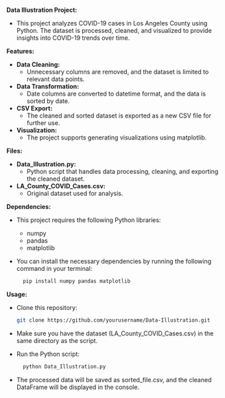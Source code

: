 **Data Illustration Project:**
- This project analyzes COVID-19 cases in Los Angeles County using Python. The dataset is processed, cleaned, and visualized to provide insights into COVID-19 trends over time.

**Features:**
- **Data Cleaning:**
    - Unnecessary columns are removed, and the dataset is limited to relevant data points.
- **Data Transformation:**
    - Date columns are converted to datetime format, and the data is sorted by date.
- **CSV Export:**
    - The cleaned and sorted dataset is exported as a new CSV file for further use.
- **Visualization:**
    - The project supports generating visualizations using matplotlib.

**Files:**
- **Data_Illustration.py:**
    - Python script that handles data processing, cleaning, and exporting the cleaned dataset.
- **LA_County_COVID_Cases.csv:**
    - Original dataset used for analysis.

**Dependencies:**
- This project requires the following Python libraries:
  - numpy
  - pandas
  - matplotlib

- You can install the necessary dependencies by running the following command in your terminal:
  ```bash
    pip install numpy pandas matplotlib
    ```

**Usage:**
- Clone this repository:
    ```bash
    git clone https://github.com/yourusername/Data-Illustration.git
    ```

- Make sure you have the dataset (LA_County_COVID_Cases.csv) in the same directory as the script.
- Run the Python script:
  ```bash
    python Data_Illustration.py
    ```

- The processed data will be saved as sorted_file.csv, and the cleaned DataFrame will be displayed in the console.
